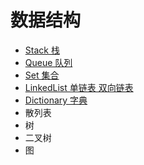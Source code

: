 # 数据结构
- [Stack 栈](./Stack.md)
- [Queue 队列](./Queue.md)
- [Set 集合](./Set.md)
- [LinkedList 单链表 双向链表](./LinkedList.md)
- [Dictionary 字典](./Dictionary.md)
- 散列表
- 树
- 二叉树
- 图
